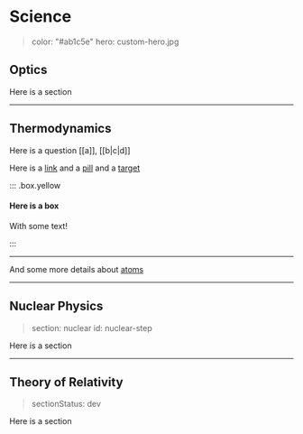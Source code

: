 # Science

> color: "#ab1c5e"
> hero: custom-hero.jpg

## Optics

Here is a section

---

## Thermodynamics

Here is a question [[a]], [[b|c|d]]

Here is a [link](https://mathigon.org) and a [pill](pill:red) and a [target](->x-blank)

::: .box.yellow

#### Here is a box

With some text!

:::

---

And some more details about [atoms](gloss:atom)

---

## Nuclear Physics

> section: nuclear
> id: nuclear-step

Here is a section

---

## Theory of Relativity

> sectionStatus: dev

Here is a section
